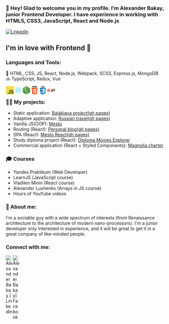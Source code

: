 ### 👋 Hey! Glad to welcome you in my profile. I’m Alexander Bakay, junior Frontend Developer. I have experience in working with HTML5, CSS3, JavaScript, React and Node.js

[![LinkedIn](https://img.shields.io/badge/LinkedIn-0077B5?style=for-the-badge&logo=linkedin&logoColor=white)](https://www.linkedin.com/in/alexander-bakay-b6b041224/)

## I'm in love with Frontend 👻
### Languages and Tools:
🔰 HTML, CSS, JS, React, Node.js, Webpack, SCSS, Express.js, MongoDB  
🔜 TypeScript, Redux, Vue  
  
<img align="left" alt="JavaScript" width="26px" src="https://raw.githubusercontent.com/github/explore/80688e429a7d4ef2fca1e82350fe8e3517d3494d/topics/javascript/javascript.png" />
<img align="left" alt="React" width="26px" src="https://raw.githubusercontent.com/github/explore/80688e429a7d4ef2fca1e82350fe8e3517d3494d/topics/react/react.png" />
<img align="left" alt="Node.js" width="26px" src="https://raw.githubusercontent.com/github/explore/80688e429a7d4ef2fca1e82350fe8e3517d3494d/topics/nodejs/nodejs.png" />
<img align="left" alt="HTML5" width="26px" src="https://raw.githubusercontent.com/github/explore/80688e429a7d4ef2fca1e82350fe8e3517d3494d/topics/html/html.png" />
<img align="left" alt="CSS3" width="26px" src="https://raw.githubusercontent.com/github/explore/80688e429a7d4ef2fca1e82350fe8e3517d3494d/topics/css/css.png" />
<img align="left" alt="Git" width="26px" src="https://raw.githubusercontent.com/github/explore/80688e429a7d4ef2fca1e82350fe8e3517d3494d/topics/git/git.png" />
<br />


### 👨‍💻 My projects:
- Static application: [Balaklava project(gh pages)](https://bakayalexander.github.io/balaklava-project)
- Adaptive application: [Russian travel(gh pages)](https://bakayalexander.github.io/russian-travel)
- Vanilla JS(OOP): [Mesto](https://github.com/BakayAlexander/mesto)
- Routing (React): [Personal blog(gh pages)](https://bakayalexander.github.io/blog-react)
- SPA (React): [Mesto React(gh pages)](https://mesto.bakay.students.nomoredomains.work)
- Study diploma project (React): [Diploma Movies Explorer](http://bakay.nomoredomains.work)
- Commercial application (React + Styled Components): [Magnolia charter](https://magnolia-charter.com)
  
  
### 🎓  Courses
  
- Yandex.Praktikum (Web Developer)  
- LearnJS (JavaScript course)  
- Vladilen Minin (React course)
- Alexander Lushenko (Arrays in JS course)  
- Hours of YouYube videos


### 🙋 About me:
  
I'm a sociable guy with a wide spectrum of interests (from Renaissance architecture to the architecture of modern nano-processors). I'm a junior developer only interested in experience, and it will be great to get it in a great company of like-minded people. 
  
### Connect with me:
  
[<img align="left" alt="Alexander Bakay | LinkedIn" width="22px" src="https://cdn.jsdelivr.net/npm/simple-icons@v3/icons/linkedin.svg" />][linkedin]
[<img align="left" alt="Alexander Bakay| Facebook" width="22px" src="https://cdn.jsdelivr.net/npm/simple-icons@v3/icons/facebook.svg" />][facebook]




<br />
<br />

[linkedin]: https://www.linkedin.com/in/alexander-bakay-b6b041224/
[facebook]: https://www.facebook.com/alexanderbakay92
